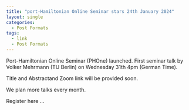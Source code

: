 ```yaml
---
title: "port-Hamiltonian Online Seminar stars 24th January 2024"
layout: single
categories:
  - Post Formats
tags:
  - link
  - Post Formats
---
```


Port-Hamiltonian Online Seminar (PHOne) launched.
First seminar talk by Volker Mehrmann (TU Berlin)
on Wednesday 31th 4pm (German Time).

Title and Abstractand Zoom link will be provided soon.

We plan more talks every month.

Register here ...
